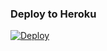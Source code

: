 ### Deploy to Heroku
[![Deploy](https://www.herokucdn.com/deploy/button.svg)](https://heroku.com/deploy?template=https://github.com/mrwolf516/File-Forward-Bot)
